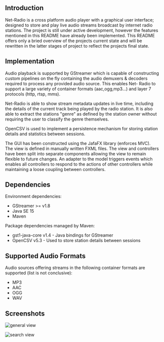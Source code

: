 ## Introduction

Net-Radio is a cross platform audio player with a graphical user interface; designed to store
and play live audio streams broadcast by internet radio stations. The project is still under
active development, however the features mentioned in this README have already been implemented.
This README offers only a bried overview of the projects current state and will be rewritten in 
the latter stages of project to reflect the projects final state.

## Implementation

Audio playback is supported by GStreamer which is capable of constructing custom pipelines on the fly
containing the audio demuxers & decoders required to process any provided audio source. This enables Net-
Radio to support a large variety of container formats (aac,ogg,mp3...) and layer 7 protocols (http, rtsp, mms).

Net-Radio is able to show stream metadata updates in live time, including the details of the current track being
played by the radio station. It is also able to extract the stations "genre" as defined by the station
owner without requiring the user to classify the genre themselves.

OpenCSV is used to implement a persistence mechanism for storing station details and statistics between
sessions. 

The GUI has been constructed using the JafaFX library (enforces MVC). The view is defined in manually
written FXML files. The view and controllers have been split into separate components allowing the view to
remain flexible to future changes. An adapter to the model triggers events which enables all controllers to
respond to the actions of other controllers while maintaining a loose coupling between controllers.

## Dependencies

Environment dependencies:
* GStreamer >= v1.8
* Java SE 15
* Maven

Package dependencies managed by Maven:
* gst1-java-core v1.4 - Java bindings for GStreamer
* OpenCSV v5.3 - Used to store station details between sessions

## Supported Audio Formats

Audio sources offering streams in the following container formats are supported (list is not conclusive):
* MP3
* AAC
* OGG
* WAV

## Screenshots

![general view](https://lemon.codes/git-screenshots/Net-Radio1.png)

![search view](https://lemon.codes/git-screenshots/Net-Radio2.png)